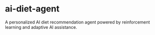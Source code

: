 # ai-diet-agent
A personalized AI diet recommendation agent powered by reinforcement learning and adaptive AI assistance.
